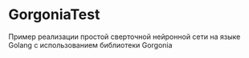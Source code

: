 # GorgoniaTest
Пример реализации простой сверточной нейронной сети на языке Golang с использованием библиотеки Gorgonia
